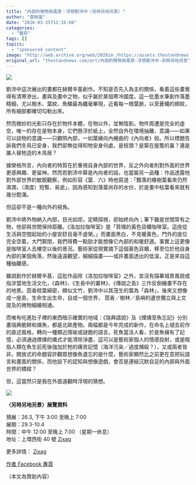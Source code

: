 ```yaml
---
title: "內部的微物與風景：浮想劉沛中〈另時另地另景〉"
author: "查映嵐"
date: "2016-03-25T12:16:00"
categories:
  - "藝術"
tags: []
topics:
  - "sponsored content"
image: "http://web.archive.org/web/2020im_/https://assets.thestandnews.com/media/photos/zixag2_OEwn9.jpg"
original_url: "thestandnews.com/art/內部的微物與風景-浮想劉沛中-另時另地另景"
---
```

![](http://web.archive.org/web/2020im_/https://assets.thestandnews.com/media/photos/zixag2_OEwn9.jpg)

劉沛中這次展出的畫都在赫爾辛基創作。不知是否先入為主的關係，看着這些畫覺得有清寒滲出，畫與及畫中之物，似乎屬於某個寒冷國度。這一批墨水筆創作落墨精細，尤以樹木、葉紋、魚鱗最為纖毫畢現，近看每一根葉脈，以至蒼蠅的翅紋，所有細部都確切勾勒出來。

然而微妙的光影只存在於物件本體，在物以外，並無陰影。物件周遭是完全的虛空，唯一的存在是物本身，它們懸浮於紙上，全然自外在環境抽離，意識——如果可以談物的意識——只觀照內部，一如葉緣向內蜷曲的《內向者》般。所以標題告訴我們冬鳥已安身，我們卻無從得知牠安身何處，是枝頭？是築在屋簷的巢？還是誰人替牠造的木鳥居？

據榮格所言，內向者的特質在於重視自身內部的世界，反之外向者則對外面的世界更感興趣、更留神。然而若劉沛中算是內向者的話，也當屬另一品種：作品透露他對外部世界的敏銳觀察，例如形容《葉．六》時他寫道：「飄落的橡樹葉看來仍然濕潤，（濕度）短暫、易逝」，因為感知到落葉尚存的水份，於是畫中枯葉看來就有幾分飽滿。

但這卻不是一種向外的視角。

劉沛中將外物納入內部，目光如炬，定睛探視，卻始終向內；筆下雖是世間常有之物，他卻與世間保持距離。《洛加拉咖啡室》是「質樸的黃色貨櫃咖啡室。這座從生活與空間起始的小屋安舒且毫不虛榮。」而畫面黑白，不見暖黃色，門外的座位完全空着，大門緊閉，我們得費一點勁才能想像它內部的和暖舒適。事實上這更像是咖啡室人去樓空以後的景況。藝術家從現實摘下這個黃色貨櫃，移至位於他自身內部的某個角落，然後遠遠觀望，細細描畫——或許畫面透出的低溫，正是來自這種抽離感。

雖說創作於赫爾辛基，這批作品除《洛加拉咖啡室》之外，並沒有描摹城景風貌或指涉當地生活文化，《森林》、《生長中的叢林》、《傳說之島》三作反倒繪畫不存在的地景。茴香枝葉綿密，頗似文竹，劉沛中以其茂生的葉為「森林」，後來又想像成一座島，生命生出生命，自成一個世界， 茴香／樹林／島嶼的遺世獨立與上文提及的微物細繪相通。

而唯有吃進肚子裡的東西暗示確實的地域：《瑞典語說》及《煙燻至魚忘記》分別畫瑞典脆餅和燻魚，都是北歐產物。兩幅都是今年完成的新作，在命名上褪去前作的直述風格，轉向一種類近隱喻或謎題的語言。死魚當活人看，於是魚擁有了記憶，必須通過煙燻的儀式才能清除淨盡，這可以是藝術家個人的情感投射，或是暗指人類在魚生前死後強加於牠的痛苦記憶（海洋污染／過度捕殺？），又或兩者皆非。開放式的命題容許觀眾想像魚遺忘的是什麼，藝術家顯然比之前更在意把玩語言和畫面的關係，而他設下的認知與想像遊戲，會否是連結沉默自足的內部與外面世界的橋樑？

但，這當然只是我在外面遠觀時浮現的猜想。

![](http://web.archive.org/web/2020im_/https://assets.thestandnews.com/media/photos/zixag1_T0aGu.jpg)

**〈另時另地另景〉展覽資料**

預展：26.3, 下午 3:00 至晚上 7:00  
展期：29.3-10.4  
時間：中午 12:00 至晚上 7:00 （星期一休息）  
地址：上環西街 40 號 [Zixag](http://web.archive.org/web/20210710111343/http://www.zixag.com/)

更多詳情： [Zixag](http://web.archive.org/web/20210710111343/http://www.zixag.com/en/journal/another-time-another-space-another-view-lau-pui-chung-s-first-solo-exhibition/)

[作者 Facebook 專頁](http://web.archive.org/web/20210710111343/https://www.facebook.com/charyinglam/?fref=ts)

（本文為贊助內容）
